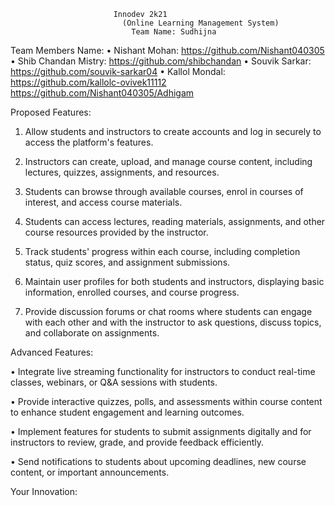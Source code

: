                            Innodev 2k21
                             (Online Learning Management System)
                               Team Name: Sudhijna
  Team Members Name:
•	Nishant Mohan: https://github.com/Nishant040305
•	Shib Chandan Mistry: https://github.com/shibchandan
•	Souvik Sarkar: https://github.com/souvik-sarkar04
•	Kallol Mondal: https://github.com/kallolc-ovivek11112
https://github.com/Nishant040305/Adhigam


Proposed Features:
1. Allow students and instructors to create accounts and log in securely to access the platform's features.

2. Instructors can create, upload, and manage course content, including lectures, quizzes, assignments, and resources.

3. Students can browse through available courses, enrol in courses of interest, and access course materials.

4. Students can access lectures, reading materials, assignments, and other course resources provided by the instructor.

5. Track students' progress within each course, including completion status, quiz scores, and assignment submissions.

6. Maintain user profiles for both students and instructors, displaying basic information, enrolled courses, and course progress.

7. Provide discussion forums or chat rooms where students can engage with each other and with the instructor to ask questions, discuss topics, and collaborate on assignments.


Advanced Features:

• Integrate live streaming functionality for instructors to conduct real-time classes, webinars, or Q&A sessions with students.

• Provide interactive quizzes, polls, and assessments within course content to enhance student engagement and learning outcomes.

• Implement features for students to submit assignments digitally and for instructors to review, grade, and provide feedback efficiently.

• Send notifications to students about upcoming deadlines, new course content, or important announcements.

Your Innovation:



